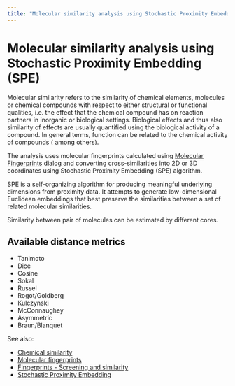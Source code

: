```yaml
---
title: "Molecular similarity analysis using Stochastic Proximity Embedding (SPE)"
---
```

<!-- SUBTITLE: -->

# Molecular similarity analysis using Stochastic Proximity Embedding (SPE)

Molecular similarity refers to the similarity of chemical elements, molecules or chemical compounds with respect to
either structural or functional qualities, i.e. the effect that the chemical compound has on reaction partners in
inorganic or biological settings. Biological effects and thus also similarity of effects are usually quantified using
the biological activity of a compound. In general terms, function can be related to the chemical activity of compounds (
among others).

The analysis uses molecular fingerprints calculated using [Molecular Fingerprints](fingerprints.md)
dialog and converting cross-similarities into 2D or 3D coordinates using Stochastic Proximity Embedding (SPE)
algorithm.

SPE is a self-organizing algorithm for producing meaningful underlying dimensions from proximity data. It attempts to
generate low-dimensional Euclidean embeddings that best preserve the similarities between a set of related molecular
similarities.

Similarity between pair of molecules can be estimated by different cores.

## Available distance metrics

* Tanimoto
* Dice
* Cosine
* Sokal
* Russel
* Rogot/Goldberg
* Kulczynski
* McConnaughey
* Asymmetric
* Braun/Blanquet

See also:

* [Chemical similarity](https://en.wikipedia.org/wiki/Chemical_similarity)
* [Molecular fingerprints](fingerprints.md)
* [Fingerprints - Screening and similarity](https://www.daylight.com/dayhtml/doc/theory/theory.finger.html)
* [Stochastic Proximity Embedding](https://pdfs.semanticscholar.org/aeb7/aa3b9655838e00de12e33e64f9f1b43bb922.pdf)
